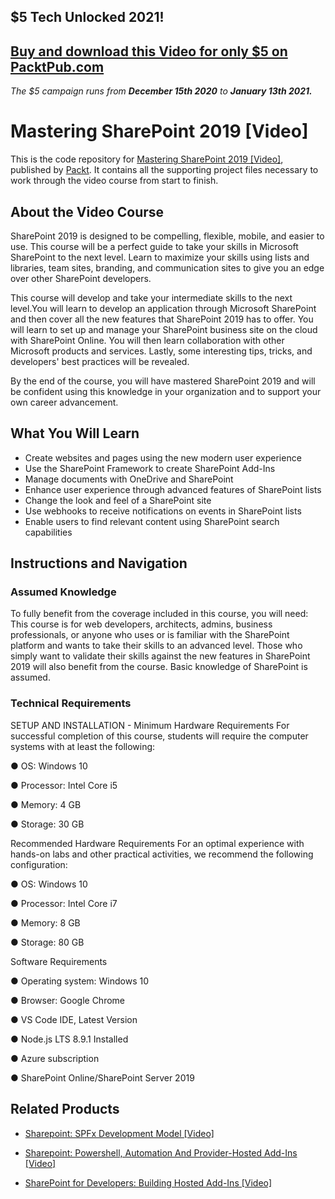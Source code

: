 ## $5 Tech Unlocked 2021!
[Buy and download this Video for only $5 on PacktPub.com](https://www.packtpub.com/product/mastering-sharepoint-2019-video/9781838648237)
-----
*The $5 campaign         runs from __December 15th 2020__ to __January 13th 2021.__*

# Mastering SharePoint 2019 [Video]


This is the code repository for [Mastering SharePoint 2019 [Video]](https://www.packtpub.com/programming/mastering-sharepoint-2019-video), published by [Packt](https://www.packtpub.com/?utm_source=github). It contains all the supporting project files necessary to work through the video course from start to finish.
## About the Video Course

SharePoint 2019 is designed to be compelling, flexible, mobile, and easier to use. This course will be a perfect guide to take your skills in Microsoft SharePoint to the next level. Learn to maximize your skills using lists and libraries, team sites, branding, and communication sites to give you an edge over other SharePoint developers.

This course will develop and take your intermediate skills to the next level.You will learn to develop an application through Microsoft SharePoint and then cover all the new features that SharePoint 2019 has to offer. You will learn to set up and manage your SharePoint business site on the cloud with SharePoint Online. You will then learn collaboration with other Microsoft products and services. Lastly, some interesting tips, tricks, and developers' best practices will be revealed.

By the end of the course, you will have mastered SharePoint 2019 and will be confident using this knowledge in your organization and to support your own career advancement.

<H2>What You Will Learn</H2>
<DIV class=book-info-will-learn-text>
<UL>
<LI>Create websites and pages using the new modern user experience
<LI>Use the SharePoint Framework to create SharePoint Add-Ins
<LI>Manage documents with OneDrive and SharePoint
<LI>Enhance user experience through advanced features of SharePoint lists
<LI>Change the look and feel of a SharePoint site
<LI>Use webhooks to receive notifications on events in SharePoint lists
<LI>Enable users to find relevant content using SharePoint search capabilities </LI></UL></DIV>

## Instructions and Navigation
### Assumed Knowledge
To fully benefit from the coverage included in this course, you will need:<br/>
This course is for web developers, architects, admins, business professionals, or anyone who uses or is familiar with the SharePoint platform and wants to take their skills to an advanced level. Those who simply want to validate their skills against the new features in SharePoint 2019 will also benefit from the course. Basic knowledge of SharePoint is assumed.
### Technical Requirements
SETUP AND INSTALLATION - 
Minimum Hardware Requirements
For successful completion of this course, students will require the computer systems with at least the following:

●        OS: Windows 10

●        Processor: Intel Core i5

●        Memory: 4 GB

●        Storage: 30 GB

Recommended Hardware Requirements
For an optimal experience with hands-on labs and other practical activities, we recommend the following configuration:

●        OS: Windows 10

●        Processor: Intel Core i7

●        Memory: 8 GB

●        Storage: 80 GB

Software Requirements

●        Operating system: Windows 10

●        Browser: Google Chrome

●        VS Code IDE, Latest Version

●        Node.js LTS 8.9.1 Installed

●        Azure subscription

●        SharePoint Online/SharePoint Server 2019





## Related Products
* [Sharepoint: SPFx Development Model [Video]](https://www.packtpub.com/virtualization-and-cloud/sharepoint-spfx-development-model-video)

* [Sharepoint: Powershell, Automation And Provider-Hosted Add-Ins [Video]](https://www.packtpub.com/virtualization-and-cloud/sharepoint-powershell-automation-and-provider-hosted-add-ins-video)

* [SharePoint for Developers: Building Hosted Add-Ins [Video]](https://www.packtpub.com/virtualization-and-cloud/sharepoint-developers-building-hosted-add-ins-video)

